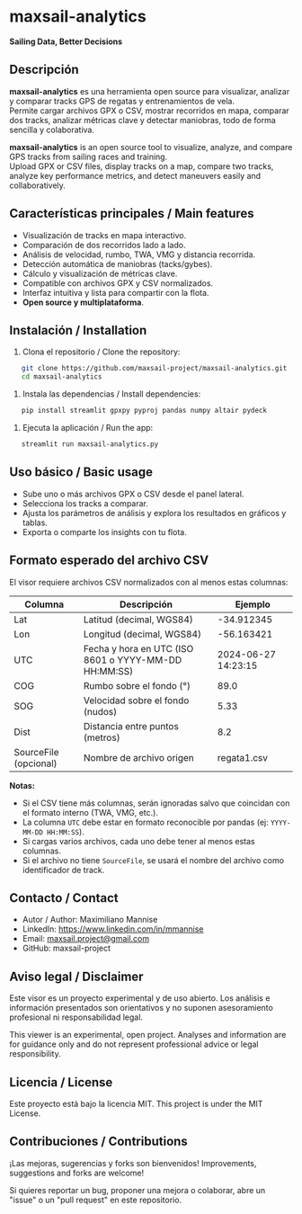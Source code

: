 # maxsail-analytics

**Sailing Data, Better Decisions**  

## Descripción

**maxsail-analytics** es una herramienta open source para visualizar, analizar y comparar tracks GPS de regatas y entrenamientos de vela.  
Permite cargar archivos GPX o CSV, mostrar recorridos en mapa, comparar dos tracks, analizar métricas clave y detectar maniobras, todo de forma sencilla y colaborativa.

**maxsail-analytics** is an open source tool to visualize, analyze, and compare GPS tracks from sailing races and training.  
Upload GPX or CSV files, display tracks on a map, compare two tracks, analyze key performance metrics, and detect maneuvers easily and collaboratively.

## Características principales / Main features

- Visualización de tracks en mapa interactivo.
- Comparación de dos recorridos lado a lado.
- Análisis de velocidad, rumbo, TWA, VMG y distancia recorrida.
- Detección automática de maniobras (tacks/gybes).
- Cálculo y visualización de métricas clave.
- Compatible con archivos GPX y CSV normalizados.
- Interfaz intuitiva y lista para compartir con la flota.
- **Open source y multiplataforma**.

## Instalación / Installation

1. Clona el repositorio / Clone the repository:

```sh
   git clone https://github.com/maxsail-project/maxsail-analytics.git
   cd maxsail-analytics
```

1. Instala las dependencias / Install dependencies:

```sh
   pip install streamlit gpxpy pyproj pandas numpy altair pydeck
```

1. Ejecuta la aplicación / Run the app:

```sh
   streamlit run maxsail-analytics.py
```

## Uso básico / Basic usage

- Sube uno o más archivos GPX o CSV desde el panel lateral.
- Selecciona los tracks a comparar.
- Ajusta los parámetros de análisis y explora los resultados en gráficos y tablas.
- Exporta o comparte los insights con tu flota.

## Formato esperado del archivo CSV

El visor requiere archivos CSV normalizados con al menos estas columnas:

| Columna   | Descripción                                    | Ejemplo         |
|-----------|------------------------------------------------|-----------------|
| Lat       | Latitud (decimal, WGS84)                       | -34.912345      |
| Lon       | Longitud (decimal, WGS84)                      | -56.163421      |
| UTC       | Fecha y hora en UTC (ISO 8601 o YYYY-MM-DD HH:MM:SS) | 2024-06-27 14:23:15 |
| COG       | Rumbo sobre el fondo (°)                       | 89.0            |
| SOG       | Velocidad sobre el fondo (nudos)               | 5.33            |
| Dist      | Distancia entre puntos (metros)                | 8.2             |
| SourceFile (opcional) | Nombre de archivo origen           | regata1.csv     |

**Notas:**
- Si el CSV tiene más columnas, serán ignoradas salvo que coincidan con el formato interno (TWA, VMG, etc.).
- La columna `UTC` debe estar en formato reconocible por pandas (ej: `YYYY-MM-DD HH:MM:SS`).
- Si cargas varios archivos, cada uno debe tener al menos estas columnas.
- Si el archivo no tiene `SourceFile`, se usará el nombre del archivo como identificador de track.

## Contacto / Contact

- Autor / Author: Maximiliano Mannise
- LinkedIn: https://www.linkedin.com/in/mmannise
- Email: maxsail.project@gmail.com
- GitHub: maxsail-project

## Aviso legal / Disclaimer

Este visor es un proyecto experimental y de uso abierto.
Los análisis e información presentados son orientativos y no suponen asesoramiento profesional ni responsabilidad legal.

This viewer is an experimental, open project.
Analyses and information are for guidance only and do not represent professional advice or legal responsibility.

## Licencia / License

Este proyecto está bajo la licencia MIT.
This project is under the MIT License.

## Contribuciones / Contributions

¡Las mejoras, sugerencias y forks son bienvenidos!
Improvements, suggestions and forks are welcome!

Si quieres reportar un bug, proponer una mejora o colaborar, abre un "issue" o un "pull request" en este repositorio.

